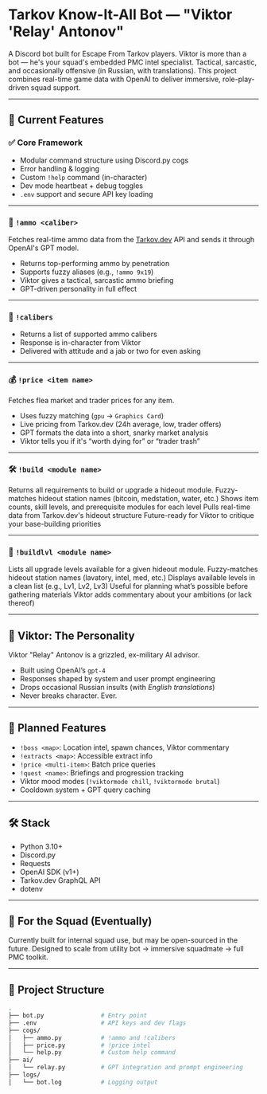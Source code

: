 # Tarkov Know-It-All Bot — "Viktor 'Relay' Antonov"

A Discord bot built for Escape From Tarkov players. Viktor is more than a bot — he's your squad's embedded PMC intel specialist. Tactical, sarcastic, and occasionally offensive (in Russian, with translations). This project combines real-time game data with OpenAI to deliver immersive, role-play-driven squad support.

---

## 🧰 Current Features

### ✅ Core Framework
- Modular command structure using Discord.py cogs
- Error handling & logging
- Custom `!help` command (in-character)
- Dev mode heartbeat + debug toggles
- `.env` support and secure API key loading

---

### 🔫 `!ammo <caliber>`
Fetches real-time ammo data from the [Tarkov.dev](https://tarkov.dev) API and sends it through OpenAI's GPT model.

- Returns top-performing ammo by penetration
- Supports fuzzy aliases (e.g., `!ammo 9x19`)
- Viktor gives a tactical, sarcastic ammo briefing
- GPT-driven personality in full effect

---

### 🎯 `!calibers`
- Returns a list of supported ammo calibers
- Response is in-character from Viktor
- Delivered with attitude and a jab or two for even asking

---

### 💰 `!price <item name>`
Fetches flea market and trader prices for any item.

- Uses fuzzy matching (`gpu` → `Graphics Card`)
- Live pricing from Tarkov.dev (24h average, low, trader offers)
- GPT formats the data into a short, snarky market analysis
- Viktor tells you if it's “worth dying for” or “trader trash”

---

### 🛠️ `!build <module name>`
Returns all requirements to build or upgrade a hideout module.
Fuzzy-matches hideout station names (bitcoin, medstation, water, etc.)
Shows item counts, skill levels, and prerequisite modules for each level
Pulls real-time data from Tarkov.dev's hideout structure
Future-ready for Viktor to critique your base-building priorities

---

### 🧱 `!buildlvl <module name>`
Lists all upgrade levels available for a given hideout module.
Fuzzy-matches hideout station names (lavatory, intel, med, etc.)
Displays available levels in a clean list (e.g., Lv1, Lv2, Lv3)
Useful for planning what’s possible before gathering materials
Viktor adds commentary about your ambitions (or lack thereof)

---

## 🧠 Viktor: The Personality

Viktor "Relay" Antonov is a grizzled, ex-military AI advisor.

- Built using OpenAI’s `gpt-4`
- Responses shaped by system and user prompt engineering
- Drops occasional Russian insults (with *English translations*)
- Never breaks character. Ever.

---

## 🚀 Planned Features

- `!boss <map>`: Location intel, spawn chances, Viktor commentary
- `!extracts <map>`: Accessible extract info
- `!price <multi-item>`: Batch price queries
- `!quest <name>`: Briefings and progression tracking
- Viktor mood modes (`!viktormode chill`, `!viktormode brutal`)
- Cooldown system + GPT query caching

---

## 🛠️ Stack

- Python 3.10+
- Discord.py
- Requests
- OpenAI SDK (v1+)
- Tarkov.dev GraphQL API
- dotenv

---

## 👥 For the Squad (Eventually)
Currently built for internal squad use, but may be open-sourced in the future. Designed to scale from utility bot → immersive squadmate → full PMC toolkit.

---

## 📁 Project Structure

```bash
.
├── bot.py                # Entry point
├── .env                  # API keys and dev flags
├── cogs/
│   ├── ammo.py           # !ammo and !calibers
│   ├── price.py          # !price intel
│   └── help.py           # Custom help command
├── ai/
│   └── relay.py          # GPT integration and prompt engineering
├── logs/
│   └── bot.log           # Logging output
